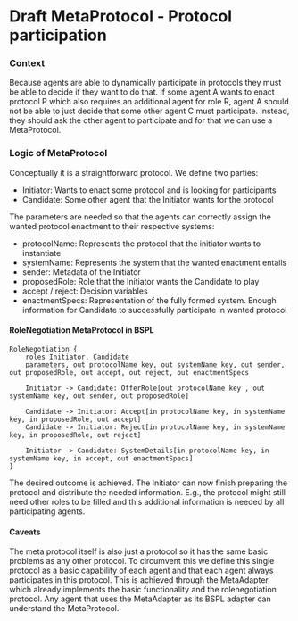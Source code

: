 # Draft MetaProtocol - Protocol participation

### Context

Because agents are able to dynamically participate in protocols they must be able to decide if they want to do that.
If some agent A wants to enact protocol P which also requires an additional agent for role R, agent A should not be able to just
decide that some other agent C must participate. Instead, they should ask the other agent to participate and for that we can use a MetaProtocol.

### Logic of MetaProtocol

Conceptually it is a straightforward protocol. We define two parties:
- Initiator: Wants to enact some protocol and is looking for participants
- Candidate: Some other agent that the Initiator wants for the protocol
  
The parameters are needed so that the agents can correctly assign the wanted protocol enactment to their respective systems:
- protocolName: Represents the protocol that the initiator wants to instantiate
- systemName: Represents the system that the wanted enactment entails
- sender: Metadata of the Initiator
- proposedRole: Role that the Initiator wants the Candidate to play
- accept / reject: Decision variables
- enactmentSpecs: Representation of the fully formed system. Enough information for Candidate to successfully participate in wanted protocol

#### RoleNegotiation MetaProtocol in BSPL
```
RoleNegotiation {
    roles Initiator, Candidate
    parameters, out protocolName key, out systemName key, out sender, out proposedRole, out accept, out reject, out enactmentSpecs

    Initiator -> Candidate: OfferRole[out protocolName key , out systemName key, out sender, out proposedRole]

    Candidate -> Initiator: Accept[in protocolName key, in systemName key, in proposedRole, out accept]
    Candidate -> Initiator: Reject[in protocolName key, in systemName key, in proposedRole, out reject]

    Initiator -> Candidate: SystemDetails[in protocolName key, in systemName key, in accept, out enactmentSpecs]
}
```

The desired outcome is achieved. The Initiator can now finish preparing the protocol and distribute the needed information. E.g.,
the protocol might still need other roles to be filled and this additional information is needed by all participating agents.

#### Caveats
The meta protocol itself is also just a protocol so it has the same basic problems as any other protocol.
To circumvent this we define this single protocol as a basic capability of each agent and that each agent always participates in this protocol.
This is achieved through the MetaAdapter, which already implements the basic functionality and the rolenegotiation protocol. Any agent that
uses the MetaAdapter as its BSPL adapter can understand the MetaProtocol.
